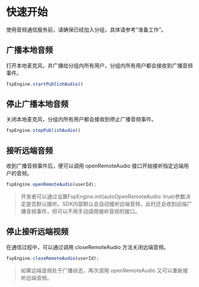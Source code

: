 # 快速开始

使用音频通信服务前，请确保已经加入分组，具体请参考“准备工作”。

## 广播本地音频

打开本地麦克风，并广播给分组内所有用户，分组内所有用户都会接收到广播音频事件。

```TYPESCRIPT
fspEngine.startPublishAudio()
```

## 停止广播本地音频

关闭本地麦克风，分组内所有用户都会接收到停止广播音频事件。

```TYPESCRIPT
fspEngine.stopPublishAudio()
```

## 接听远端音频

收到广播音频事件后，便可以调用 openRemoteAudio 接口开始接听指定远端用户的音频。

```js
fspEngine.openRemoteAudio(userId);
```

> 开发者可以通过设置FspEngine.init(autoOpenRemoteAudio: true)参数决定是否默认接听。SDK内部默认会自动接听远端音频，此时还会收到远端广播音频事件，但可以不用手动调用接听音频的接口。

## 停止接听远端视频

在通信过程中，可以通过调用 closeRemoteAudio 方法关闭远端音频。

```js
fspEngine.closeRemoteAudio(userId);
```

> 如果远端音频处于广播状态，再次调用 openRemoteAudio 又可以重新接听远端音频。
